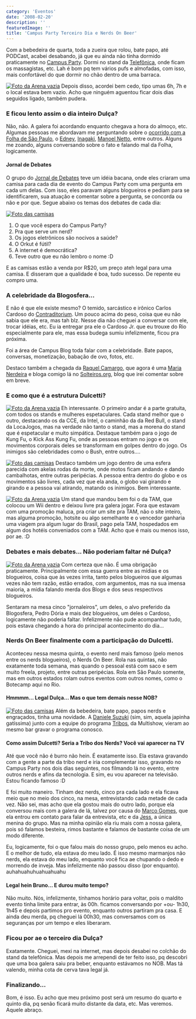 ```yaml
---
category: 'Eventos'
date: '2008-02-20'
description: ''
featuredImage: ''
title: 'Campus Party Terceiro Dia e Nerds On Beer'
---
```


Com a bebedeira de quarta, toda a zueira que rolou, bate papo, até PODCast, acabei desabando, já que eu ainda não tinha dormido praticamente no [Campus Party](http://www.campus-party.com.br/). Dormi no stand da [Telefônica](http://www.telefonica.com.br/), onde ficam os massagistas, etc. Lah é bom pq tem vários pufs e almofadas, com isso, mais confortável do que dormir no chão dentro de uma barraca.

[![Foto da Arena vazia](http://farm3.static.flickr.com/2076/2264594187_1197f574eb_m.jpg)](http://www.flickr.com/photos/dulcetti/2264594187/) Depois disso, acordei bem cedo, tipo umas 6h, 7h e o local estava bem vazio. Acho que ninguém aguentou ficar dois dias seguidos ligado, também pudera.

### E ficou lento assim o dia inteiro Dulça?

Não, não. A galera foi acordando enquanto chegava a hora do almoço, etc. Algumas pessoas me abordavam me perguntando sobre o [ocorrido com a Folha de São Paulo](http://tecnocracia.com.br/arquivos/campus-party-a-gente-aumenta-mas-nao-inventa), o [Edney](http://www.interney.net/), [Inagaki](http://www.interney.net/blogs/inagaki/), [Manoel Netto](http://tecnocracia.com.br/), entre outros. Alguns me zoando, alguns conversando sobre o fato e falando mal da Folha, logicamente.

#### Jornal de Debates

O grupo do [Jornal de Debates](http://beta.jornaldedebates.com.br/) teve um idéia bacana, onde eles criaram uma camisa para cada dia de evento do Campus Party com uma pergunta em cada um delas. Com isso, eles paravam alguns blogueiros e pediam para se identificarem, sua atuação e comentar sobre a pergunta, se concorda ou não e por que. Segue abaixo os temas dos debates de cada dia:

[![Foto das camisas](http://farm3.static.flickr.com/2403/2265393200_caf43f46aa_m.jpg)](http://www.flickr.com/photos/dulcetti/2265393200/)

1. O que você espera do Campus Party?
2. Pra que serve um nerd?
3. Os jogos eletrônicos são nocivos a saúde?
4. O Orkut é fútil?
5. A internet é democrática?
6. Teve outro que eu não lembro o nome :D

E as camisas estão a venda por R\$20, um preço ateh legal para uma camisa. E disseram que a qualidade é boa, tudo sucesso. De repente eu compro uma.

### A celebridade da Blogosfera...

E não é que ele existe mesmo? O temido, sarcástico e irônico Carlos Cardoso do [Contraditorium](http://www.contraditorium.com/). Um pouco acima do peso, coisa que eu não sabia que ele era, mas tah blz. Nesse dia não cheguei a conversar com ele, trocar idéias, etc. Eu ia entregar pra ele o Cardoso Jr. que eu trouxe do Rio especialmente para ele, mas essa budega sumiu infelizmente, ficou pra próxima.

Foi a área de Campus Blog toda falar com a celebridade. Bate papos, conversas, monetização, babação de ovo, fotos, etc.

Destaco também a chegada da [Raquel Camargo](http://www.raquelcamargo.com/), que agora é uma [Maria Nerdeira](http://www.marianerdeira.blog.br/) e bloga comigo lá no [Solteiros.org](http://www.solteiros.org/), blog que irei comentar sobre em breve.

### E como que é a estrutura Dulcetti?

[![Foto da Arena vazia](http://farm3.static.flickr.com/2340/2265390546_ff6803d2ed_m.jpg)](http://www.flickr.com/photos/dulcetti/2265390546/) Eh interessante. O primeiro andar é a parte gratuita, com todos os stands e mulheres espetaculares. Cada stand melhor que o outro, destacando os da CCE, da Intel, o caminhão da da Red Bull, o stand da LocaJogos, mas na verdade não tanto o stand, mas a morena do stand que é espetacular e muito simpática. Destaque também para o jogo de Kung Fu, o Kick Ass Kung Fu, onde as pessoas entram no jogo e os movimentos corporais deles se transformam em golpes dentro do jogo. Os inimigos são celebridades como o Bush, entre outros....

[![Foto das camisas](http://farm3.static.flickr.com/2047/2262864338_f1d27b446e_m.jpg)](http://www.flickr.com/photos/dulcetti/2262864338/) Destaco também um jogo dentro de uma esfera parecida com akelas rodas da morte, onde motos ficam andando e dando cambalhotas, entre outras peripécias. A pessoa entra dentro do globo e os movimentos são livres, cada vez que ela anda, o globo vai girando e girando e a pessoa vai atirando, matando os inimigos. Bem interessante.

[![Foto da Arena vazia](http://farm3.static.flickr.com/2326/2264601997_0420361c38_m.jpg)](http://www.flickr.com/photos/dulcetti/2264601997/) Um stand que mandou bem foi o da TAM, que colocou um Wii dentro e deixou livre pra galera jogar. Fora que estavam com uma promoção maluca, pra criar um site pra TAM, não o site inteiro, mas alguma promoção, hotsite ou algo semelhante e o vencedor ganharia uma viagem pra algum lugar do Brasil, pago pela TAM, hospedados em algum dos hotéis conveniados com a TAM. Acho que é mais ou menos isso, por ae. :D

### Debates e mais debates... Não poderiam faltar né Dulça?

[![Foto da Arena vazia](http://farm3.static.flickr.com/2149/2267111407_3d8fae95bf_m.jpg)](http://www.flickr.com/photos/luisleao/2267111407/) Com certeza que não. É uma obrigação praticamente. Principalmente com essa guerra entre as mídias e os blogueiros, coisa que às vezes irrita, tanto pelos blogueiros que algumas vezes não tem razão, estão errados, com argumentos, mas na sua imensa maioria, a mídia falando merda dos Blogs e dos seus respectivos blogueiros.

Sentaram na mesa cinco "jornaleiros", um deles, o alvo preferido da Blogosfera, Pedro Dória e mais dez blogueiros, um deles o Cardoso, logicamente não poderia faltar. Infelizmente não pude acompanhar tudo, pois estava chegando a hora do principal acontecimento do dia...

### Nerds On Beer finalmente com a participação do Dulcetti.

Aconteceu nessa mesma quinta, o evento nerd mais famoso (pelo menos entre os nerds blogueiros), o Nerds On Beer. Rola nas quintas, não exatamente toda semana, mas quando o pessoal está com saco e sem muito freela, projeto, entre outras peripécias. Rola em São Paulo somente, mas em outros estados rolam outros eventos com outros nomes, como o Botecamp aqui no Rio.

#### Hmmmm... Legal Dulça... Mas o que tem demais nesse NOB?

[![Foto das camisas](http://farm3.static.flickr.com/2045/2268113126_83ab6d379c_m.jpg)](http://www.flickr.com/photos/wendelyleal/2268113126/) Além da bebedeira, bate papo, papos nerds e engraçados, tinha uma novidade. A [Daniele Suzuki](http://www.danielesuzuki.com.br/) (sim, sim, aquela japinha gatíssima) junto com a equipe do programa [Tribos](http://tribos.globolog.com.br/), da Multishow, vieram ao mesmo bar gravar o programa conosco.

#### Como assim Dulcetti? Seria a Tribo dos Nerds? Você vai aparecer na TV

Até que você não é burro não hein. É exatamente isso. Ela estava gravando com a gente a parte da tribo nerd e iria complementar isso, gravando no Campus Party nos dois dias seguintes, nos filmando lá no evento, entre outros nerds e afins da tecnologia. E sim, eu vou aparecer na televisão. Estou ficando famoso :D

E foi muito maneiro. Tinham dez nerds, cinco pra cada lado e ela ficava meio que no meio dos cinco, na mesa, entrevistando cada metade de cada vez. Não sei, mas acho que ela gostou mais do outro lado, porque ela conversou mais com a galera de lá, talvez por causa do [Marco Gomes](http://marcogomes.com/), que ela entrou em contato para falar da entrevista, etc e da [Jess](http://crashtester.org/), a única menina do grupo. Mas na minha opinião ela riu mais com a nossa galera, pois só falamos besteira, rimos bastante e falamos de bastante coisa de um modo diferente.

Eu, logicamente, foi o que falou mais do nosso grupo, pelo menos eu acho. E o melhor de tudo, ela estava do meu lado. É isso mesmo marmanjos não nerds, ela estava do meu lado, enquanto você fica ae chupando o dedo e morrendo de inveja. Mas infelizmente não passou disso (por enquanto). auhahuahuhuahuahuahu

#### Legal hein Bruno... E durou muito tempo?

Não muito. Nós, infelizmente, tínhamos horário para voltar, pois o maldito evento tinha limite para entrar, às 00h. ficamos conversando por +ou- 1h30, 1h45 e depois partimos pro evento, enquanto outros partiram pra casa. E ainda deu merda, pq cheguei lá 00h30, mas conversamos com os seguranças por um tempo e eles liberaram.

### Ficou por ae o terceiro dia Dulça?

Exatamente. Cheguei, mexi na internet, mas depois desabei no colchão do stand da telefônica. Mas depois me arrependi de ter feito isso, pq descobri que uma boa galera saiu pra beber, enquanto estávamos no NOB. Mas tá valendo, minha cota de cerva tava legal já.

### Finalizando...

Bom, é isso. Eu acho que meu próximo post será um resumo do quarto e quinto dia, pq senão ficará muito distante da data, etc. Mas veremos. Aquele abraço.
